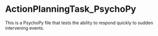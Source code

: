# ActionPlanningTask_PsychoPy
This is a PsychoPy file that tests the ability to respond quickly to sudden intervening events. 

